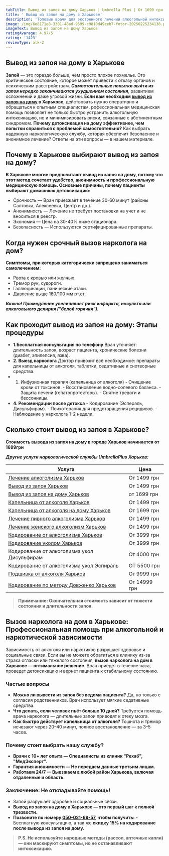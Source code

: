 ```yaml
---
tabTitle: Вывод из запоя на дому Харьков | Umbrella Plus | От 1699 грн
title: ' Вывод из запоя на дому в Харькове'
description: 'Топовые врачи для экстренного лечении алкогольной интоксикации '
image: /img/6e8171e8-3301-48ad-9599-c9810d49eeb7-fotor-20250225234138.png
imageText: Вывод из запоя на дому Харьков
ratingAvarage: 4.97/5
rating: '1423'
reviewType: alk-2
---
```


## Вывод из запоя на дому в Харькове

**Запой** — это гораздо больше, чем просто плохое похмелье. Это критическое состояние, которое может привести к отказу органов и психическим расстройствам. ***Самостоятельные попытки выйти из запоя нередко заканчиваются ухудшением состояния***, развитием осложнений и даже угрозой жизни. **Если вам необходим [вывод из запоя на дому](https://umbrella-plus.com.ua/kharkiv/vivod-iz-zapoia-kharkiv/) в Харькове**, действовать нужно оперативно и обращаться к опытным специалистам. рофессиональная медицинская помощь позволяет не только быстро устранить алкогольную интоксикацию, но и минимизировать риски, связанные с абстинентным синдромом. **Почему детоксикация на дому эффективнее, чем попытки справиться с проблемой самостоятельно?** Как выбрать надежную наркологическую службу, которая обеспечит безопасное и анонимное лечение? Ответы на эти вопросы — в нашем материале.

## Почему в Харькове выбирают вывод из запоя на дому?

**В Харькове многие предпочитают вывод из запоя на дому, потому что этот метод сочетает удобство, анонимность и профессиональную медицинскую помощь. Основные причины, почему пациенты выбирают домашнюю детоксикацию:**

* Срочность — Врач приезжает в течение 30-60 минут (районы Салтовка, Алексеевка, Центр и др.).
* Анонимность — Лечение не требует постановки на учет и не вноситься в реестр.
* Экономия — Цена на 30-40% ниже стационара.
* Безопасность — Используются сертифицированные препараты.

## Когда нужен срочный вызов нарколога на дом?

**Симптомы, при которых категорически запрещено заниматься самолечением:**

* Рвота с кровью или желчью.
* Тремор рук, судороги.
* Галлюцинации, панические атаки.
* Давление выше 160/100 мм рт.ст.

***Важно! Промедление увеличивает риск инфаркта, инсульта или алкогольного делирия ("белой горячки").***

## Как проходит вывод из запоя на дому: Этапы процедуры

* **1.Бесплатная консультация по телефону**
  Врач уточняет: длительность запоя, возраст пациента, хронические болезни (диабет, эпилепсия, язва).
* **2. Выезд нарколога**
  Доктор привозит всё необходимое: препараты для капельницы от алкоголя, таблетки, седативные и снотворные средства.
* 1. Инфузионная терапия (капельница от алкоголя)
     \- Очищение крови от токсинов.
     \- Восстановление водно-солевого баланса.
     \- Защита печени (гепатопротекторы).
     \- Снятие тревоги и бессонницы.
* **4. Рекомендации после детокса**
  \- Кодирование (Эспераль, Дисульфирам).
  \- Психотерапия для предотвращения рецидивов.
  \- Наблюдение у нарколога 1–2 недели.

## Сколько стоит вывод из запоя в Харькове?

**Стоимость вывода из запоя на дому в городе Харьков начинается от 1699грн**

***Другие услуги наркологической службы UmbrellaPlus Харьков:***

| Услуга                                                                                                                | Цена         |
| --------------------------------------------------------------------------------------------------------------------- | ------------ |
| [Лечение алкоголизма Харьков](https://umbrella-plus.com.ua/kharkiv/lechenie-alkogolizma-kharkiv/)                     | От 1499 грн  |
| [Вывод из запоя Харьков](https://umbrella-plus.com.ua/kharkiv/vivod-iz-zapoia-kharkiv/)                               | От 1499 грн  |
| [Вывод из запоя на дому Харьков](https://umbrella-plus.com.ua/kharkiv/vivod-iz-zapoia-na-domy-kharkiv/)               | от 1699 грн  |
| [Капельница от алкоголя Харьков](https://umbrella-plus.com.ua/kharkiv/kapelnitsya-ot-alc/)                            | От 1499 грн  |
| [Капельница от алкоголя на дому Харьков](https://umbrella-plus.com.ua/kharkiv/kapelnica-ot-alkogola-na-domy-kharkiv/) | От 1699 грн  |
| [Лечение пивного алкоголизма Харьков](https://umbrella-plus.com.ua/kharkiv/lechenie_pivnogo_alkogolizma_kharkiv/)     | От 1499 грн  |
| [Лечение женского алкоголизм Харьков](https://umbrella-plus.com.ua/kharkiv/lechenie_jenskogo_alkogolizma_kharkiv/)    | От 1499 грн  |
| [Кодирование от алкоголизма Харьков](https://umbrella-plus.com.ua/kharkiv/kodirovka_ot_alkogolizma_kharkiv/)          | От 3999 грн  |
| [Кодирование уколом Харьков](https://umbrella-plus.com.ua/kharkiv/kodirovka_ot_alkogolizma_ykolom_kharkov/)           | От 3999 грн  |
| Кодирование от алкоголизма укол Дисульфирам                                                                           | От 4000 грн  |
| Кодирование от алкоголизма укол Эспираль                                                                              | ОТ 5500 грн  |
| [Подшивка от алкоголя Харьков](https://umbrella-plus.com.ua/kharkiv/podshivka_ot_alkogolizma_kharkiv/)                | От 9999 грн  |
| [Кодирование по методу Довженко Харьков](https://umbrella-plus.com.ua/kharkiv/kodirovka_ot_alkogolizma_po_dovjenko/)  | От 14999 грн |

> **Примечание: Окончательная стоимость зависит от тяжести состояния и длительности запоя.**

## Вызов нарколога на дом в Харькове: Профессиональная помощь при алкогольной и наркотической зависимости

Зависимость от алкоголя или наркотиков разрушает здоровье и социальные связи. Если вы не можете обратиться в клинику из-за страха огласки или тяжелого состояния, **вызов нарколога на дом в Харькове — оптимальное решение**. Врач приедет в течение часа, проведет детоксикацию и вернет пациента к стабильному состоянию.

### Частые вопросы

* **Можно ли вывести из запоя без ведома пациента?**
  Да, но только с согласия родственников. Врач использует мягкие седативные средства.
* **Что делать, если человек пьёт больше 10 дней?**
  Требуется помощь врача нарколога — длительные запои приводят к отеку мозга.
* **Как быстро действует капельница от алкоголя?**
  Тошнота и тремор исчезают через 20–40 минут, полное восстановление — за 3–5 часов.

### Почему стоит выбрать нашу службу?

* **Врачи с 10+ лет опыта — Специалисты из клиник "Рехаб", "МедЭксперт".**
* **Гарантия анонимности — Не передаем данные третьим лицам.**
* **Работаем 24/7 — Выезжаем в любой район Харькова, включая отдаленные и область.**

### Заключение: Не откладывайте помощь!

* Запой разрушает здоровье и социальные связи.
* **Вывод из запоя на дому в Харькове — это первый шаг к полной трезвости**.
* **Позвоните по номеру [050-021-69-57](tel:0500216957), чтобы получить:**
  \- Бесплатную консультацию, а так же **скидку 15% на кодирование после вывода из запоя на дому.**

> **P.S. Не используйте народные методы (рассол, аптечные капли) — они маскируют симптомы, но не останавливают интоксикацию.**
